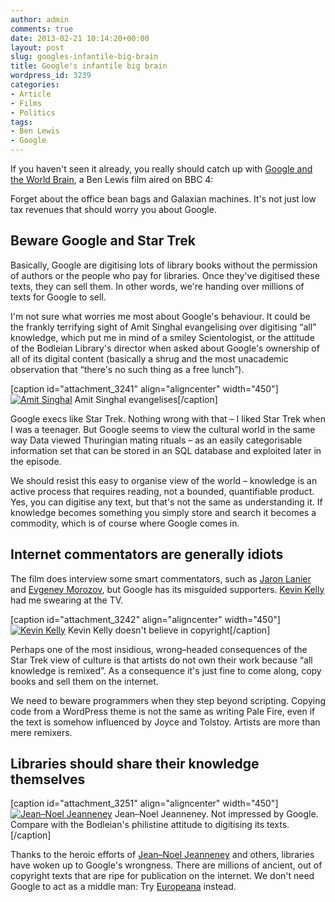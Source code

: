```yaml
---
author: admin
comments: true
date: 2013-02-21 10:14:20+00:00
layout: post
slug: googles-infantile-big-brain
title: Google's infantile big brain
wordpress_id: 3239
categories:
- Article
- Films
- Politics
tags:
- Ben Lewis
- Google
---
```


If you haven't seen it already, you really should catch up with [Google and the World Brain](http://www.worldbrainthefilm.com/), a Ben Lewis film aired on BBC 4:









Forget about the office bean bags and Galaxian machines. It's not just low tax revenues that should worry you about Google.


## Beware Google and Star Trek


Basically, Google are digitising lots of library books without the permission of authors or the people who pay for libraries. Once they've digitised these texts, they can sell them. In other words, we're handing over millions of texts for Google to sell.

I'm not sure what worries me most about Google's behaviour. It could be the frankly terrifying sight of Amit Singhal evangelising over digitising “all” knowledge, which put me in mind of a smiley Scientologist, or the attitude of the Bodleian Library's director when asked about Google's ownership of all of its digital content (basically a shrug and the most unacademic observation that “there's no such thing as a free lunch”).

[caption id="attachment_3241" align="aligncenter" width="450"][![Amit Singhal](http://leonpaternoster.com/wp-content/uploads/2013/02/4.-SINGHAL_Frank-Lehman.jpg)](http://leonpaternoster.com/2013/02/googles-infantile-big-brain/4-singhal_frank-lehman/) Amit Singhal evangelises[/caption]

Google execs like Star Trek. Nothing wrong with that – I liked Star Trek when I was a teenager. But Google seems to view the cultural world in the same way Data viewed Thuringian mating rituals – as an easily categorisable information set that can be stored in an SQL database and exploited later in the episode.

We should resist this easy to organise view of the world – knowledge is an active process that requires reading, not a bounded, quantifiable product. Yes, you can digitise any text, but that's not the same as understanding it. If knowledge becomes something you simply store and search it becomes a commodity, which is of course where Google comes in.


## Internet commentators are generally idiots


The film does interview some smart commentators, such as [Jaron Lanier](http://www.jaronlanier.com/) and [Evgeney Morozov](http://www.evgenymorozov.com/), but Google has its misguided supporters. [Kevin Kelly](http://www.kk.org/) had me swearing at the TV.

[caption id="attachment_3242" align="aligncenter" width="450"][![Kevin Kelly](http://leonpaternoster.com/wp-content/uploads/2013/02/2.-KELLY_Ben-Lewis.jpg)](http://leonpaternoster.com/2013/02/googles-infantile-big-brain/2-kelly_ben-lewis/) Kevin Kelly doesn't believe in copyright[/caption]

Perhaps one of the most insidious, wrong–headed consequences of the Star Trek view of culture is that artists do not own their work because “all knowledge is remixed”. As a consequence it's just fine to come along, copy books and sell them on the internet.

We need to beware programmers when they step beyond scripting. Copying code from a WordPress theme is not the same as writing Pale Fire, even if the text is somehow influenced by Joyce and Tolstoy. Artists are more than mere remixers.


## Libraries should share their knowledge themselves


[caption id="attachment_3251" align="aligncenter" width="450"][![Jean–Noel Jeanneney](http://leonpaternoster.com/wp-content/uploads/2013/02/8.-JEANNENEY_Ben-Lewis.jpg)](http://leonpaternoster.com/2013/02/googles-infantile-big-brain/8-jeanneney_ben-lewis/) Jean–Noel Jeanneney. Not impressed by Google. Compare with the Bodleian's philistine attitude to digitising its texts.[/caption]

Thanks to the heroic efforts of [Jean–Noel Jeanneney](http://en.wikipedia.org/wiki/Jean-No%C3%ABl_Jeanneney) and others, libraries have woken up to Google's wrongness. There are millions of ancient, out of copyright texts that are ripe for publication on the internet. We don't need Google to act as a middle man: Try [Europeana](http://www.europeana.eu/portal/) instead.
